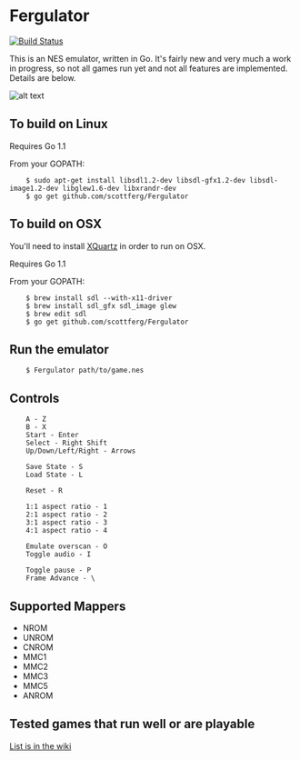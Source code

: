 Fergulator
==========
[![Build Status](https://travis-ci.org/scottferg/Fergulator.png?branch=master)](https://travis-ci.org/scottferg/Fergulator)

This is an NES emulator, written in Go. It's fairly new and very much a work in progress, so not all games run yet and not all features are implemented. Details are below.

![alt text](http://i.imgur.com/QGwdl.png "Metroid")

## To build on Linux

Requires Go 1.1

From your GOPATH:

        $ sudo apt-get install libsdl1.2-dev libsdl-gfx1.2-dev libsdl-image1.2-dev libglew1.6-dev libxrandr-dev
        $ go get github.com/scottferg/Fergulator

## To build on OSX

You'll need to install [XQuartz](http://xquartz.macosforge.org/landing/) in order
to run on OSX.

Requires Go 1.1

From your GOPATH:

        $ brew install sdl --with-x11-driver
        $ brew install sdl_gfx sdl_image glew
        $ brew edit sdl
        $ go get github.com/scottferg/Fergulator

## Run the emulator

        $ Fergulator path/to/game.nes

## Controls

        A - Z
        B - X
        Start - Enter
        Select - Right Shift
        Up/Down/Left/Right - Arrows

        Save State - S
        Load State - L

        Reset - R

        1:1 aspect ratio - 1
        2:1 aspect ratio - 2
        3:1 aspect ratio - 3
        4:1 aspect ratio - 4

        Emulate overscan - O
        Toggle audio - I

        Toggle pause - P
        Frame Advance - \

## Supported Mappers

* NROM
* UNROM
* CNROM
* MMC1
* MMC2
* MMC3
* MMC5
* ANROM

## Tested games that run well or are playable

[List is in the wiki](https://github.com/scottferg/Fergulator/wiki/Tested-Games)
